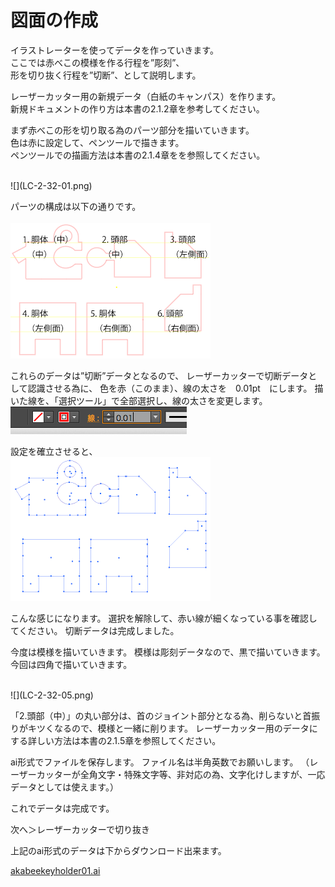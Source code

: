 # 図面の作成


イラストレーターを使ってデータを作っていきます。<br>
ここでは赤べこの模様を作る行程を”彫刻”、<br>
形を切り抜く行程を”切断”、として説明します。<br>

レーザーカッター用の新規データ（白紙のキャンパス）を作ります。<br>
新規ドキュメントの作り方は本書の2.1.2章を参考してください。<br>

まず赤べこの形を切り取る為のパーツ部分を描いていきます。<br>
色は赤に設定して、ペンツールで描きます。<br>
ペンツールでの描画方法は本書の2.1.4章をを参照してください。<br>

<br>
![](LC-2-32-01.png)

パーツの構成は以下の通りです。<br>
<br>
![](LC-2-32-02.png)


これらのデータは”切断”データとなるので、
レーザーカッターで切断データとして認識させる為に、
色を赤（このまま）、線の太さを　0.01pt　にします。
描いた線を、「選択ツール」で全部選択し、線の太さを変更します。
<br>
![](LC-2-32-03.png)

設定を確立させると、
<br>
![](LC-2-32-04.png)

こんな感じになります。
選択を解除して、赤い線が細くなっている事を確認してください。
切断データは完成しました。

今度は模様を描いていきます。
模様は彫刻データなので、黒で描いていきます。
今回は四角で描いていきます。

<br>
![](LC-2-32-05.png)

「2.頭部（中）」の丸い部分は、首のジョイント部分となる為、削らないと首振りがキツくなるので、模様と一緒に削ります。
レーザーカッター用のデータにする詳しい方法は本書の2.1.5章を参照してください。

ai形式でファイルを保存します。
ファイル名は半角英数でお願いします。
（レーザーカッターが全角文字・特殊文字等、非対応の為、文字化けしますが、一応データとしては使えます。）

これでデータは完成です。

次へ＞レーザーカッターで切り抜き

上記のai形式のデータは下からダウンロード出来ます。

[akabeekeyholder01.ai](https://github.com/FabKuraBase/Fab-Docs/blob/master/akabeekeyholder01.ai)